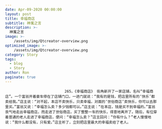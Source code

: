 ```yaml
---
date: Apr-09-2020 00:00:00
layout: post
title: 幸福商店
subtitle: 神寓之言
description: >-
  神寓之言
image: >-
    /assets/img/Qtcreator-overview.png
optimized_image: >-
    /assets/img/Qtcreator-overview.png
category: Story
tags:
  - blog
  - Story
author: Ron
paginate: true
---
```


							　　265，《幸福商店》 街角新开了一家店铺，名叫“幸福商店”。一个富翁开着豪车停在了店铺门口，一进门就说：“我有的是钱，把店里所有的‘快乐’都卖给我。”店主说：“对不起，本店不卖快乐，只卖幸福，对面的‘世俗商店’卖快乐，你可以去那里买。”富翁又说：“幸福怎么卖？多少钱都可以。”店主说：“在本店，钱是买不到幸福的。”富翁丧气地走出幸福商店，而走进了世俗商店，买了整整一车的快乐，得意地离开了。随后，有位穿着普通的老人走进了幸福商店，便问：“幸福怎么卖？”店主回问：“你有什么？”老人慢慢地说：“我什么都没有，只有爱。”店主听了，立刻把店里最大的幸福卖给了老人。
							
							
						